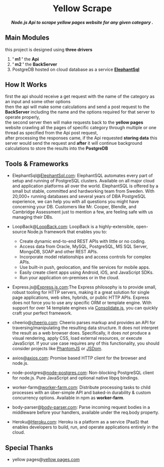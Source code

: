 <h1 align="center">Yellow Scrape</h1>

<h5 align="center">Node.js Api to scrape yellow pages website for any given category .</h5>


## Main Modules

 this project is designed using **three drivers**
 1. **' m1 '** the **Api**
 2. **' m2 '** the **BackServer**
 3. PostgreDB hosted on cloud database as a service **[ElephantSql](https://api.elephantsql.com)**

## How It Works
   first the api should receive a get request with the name of the category as an input and some other options
<br>then the api will make some calculations and send a post request to the **BackServer** including the name and the options required for that server to operate properly,
<br>the second server then will make requests back to the **yellow pages** website crawling all the pages of specific category through multiple or one thread as specified from the Api post request,
<br>after processing the responses came, if the Api requested **storing data** this server would send the request and **after** it will continue background calculations to store the results into the **PostgreDB**

## Tools & Frameworks
  -  ElephantSql@[ElephantSql.com](https://www.elephantsql.com/): ElephantSQL automates every part of setup and running of PostgreSQL clusters. Available on all major cloud and application platforms all over the world. ElephantSQL is offered by a small but stable, committed and hardworking team from Sweden. With 20,000+ running databases and several years of DBA PostgreSQL experience, we can help you with all questions you might have concerning your DB. Customers like Mr. Cooper, Blendle, and Cambridge Assessment just to mention a few, are feeling safe with us managing their DBs.
  -  LoopBack@[LoopBack.com](https://loopback.io/): LoopBack is a highly-extensible, open-source Node.js framework that enables you to:

     * Create dynamic end-to-end REST APIs with little or no coding.
     * Access data from Oracle, MySQL, PostgreSQL, MS SQL Server, MongoDB, SOAP and other REST APIs.
     * Incorporate model relationships and access controls for complex APIs.
     * Use built-in push, geolocation, and file services for mobile apps.
     * Easily create client apps using Android, iOS, and JavaScript SDKs.
     * Run your application on-premises or in the cloud.
  -  Express.js@[Express.js.com](https://expressjs.com/):The Express philosophy is to provide small, robust tooling for HTTP servers, making
  it a great solution for single page applications, web sites, hybrids, or public
  HTTP APIs.
     Express does not force you to use any specific ORM or template engine. With support for over
     14 template engines via [Consolidate.js](https://github.com/tj/consolidate.js),
     you can quickly craft your perfect framework.
  -  cheerio@[cheerio.com](https://github.com/cheeriojs/cheerio/edit/master/Readme.md): Cheerio parses markup and provides an API for traversing/manipulating the resulting data structure. It does not interpret the result as a web browser does. Specifically, it does *not* produce a visual rendering, apply CSS, load external resources, or execute JavaScript. If your use case requires any of this functionality, you should consider projects like [PhantomJS](http://phantomjs.org/) or [JSDom](https://github.com/tmpvar/jsdom).
  -  axios@[axios.com](https://github.com/axios/axios): Promise based HTTP client for the browser and node.js.
  -  node-postgres@[node-postgres.com](https://github.com/brianc/node-postgres): Non-blocking PostgreSQL client for node.js. Pure JavaScript and optional native libpq bindings.
  -  worker-farm@[worker-farm.com](https://github.com/rvagg/node-worker-farm): Distribute processing tasks to child processes with an über-simple API and baked-in durability & custom concurrency options. Available in npm as **worker-farm**.
  -  body-parser@[body-parser.com](https://github.com/expressjs/body-parser): Parse incoming request bodies in a middleware before your handlers, available under the req.body property.
  -  Heroku@[Heroku.com](https://dashboard.heroku.com/): Heroku is a platform as a service (PaaS) that enables developers to build, run, and operate applications entirely in the cloud.


## Special Thanks
  -  yellow pages@[yellow pages.com](https://www.yellowpages.com.eg)
